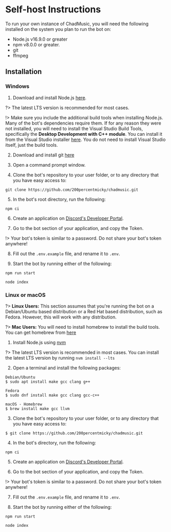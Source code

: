 # Self-host Instructions

To run your own instance of ChadMusic, you will need the following installed on the system you plan to run the bot on:

- Node.js v16.9.0 or greater
- npm v8.0.0 or greater.
- git
- ffmpeg

## Installation

### Windows

1. Download and install Node.js [here](https://nodejs.org).

?> The latest LTS version is recommended for most cases.

!> Make sure you include the additional build tools when installing Node.js. Many of the bot's dependencies require them. If for any reason they were not installed, you will need to install the Visual Studio Build Tools, specifically the **Desktop Development with C++ module**. You can install it from the Visual Studio installer [here](https://aka.ms/vs/17/release/vs_BuildTools.exe). You do not need to install Visual Studio itself, just the build tools.

2. Download and install git [here](https://git-scm.com)

3. Open a command prompt window.

4. Clone the bot's repository to your user folder, or to any directory that you have easy access to:
```
git clone https://github.com/200percentmicky/chadmusic.git
```

5. In the bot's root directory, run the following:
```
npm ci
```

6. Create an application on [Discord's Developer Portal](https://discord.com/developers).

7. Go to the bot section of your application, and copy the Token.

!> Your bot's token is similar to a password. Do not share your bot's token anywhere!

8. Fill out the `.env.example` file, and rename it to `.env`.

9. Start the bot by running either of the following:
```
npm run start
```
```
node index
```

### Linux or macOS
?> **Linux Users:** This section assumes that you're running the bot on a Debian/Ubuntu based distribution or a Red Hat based distribution, such as Fedora. However, this will work with any distribution.

?> **Mac Users:** You will need to install homebrew to install the build tools. You can get homebrew from [here](https://brew.sh/)

1. Install Node.js using [nvm](https://github.com/nvm-sh/nvm)

?> The latest LTS version is recommended in most cases. You can install the latest LTS version by running `nvm install --lts`

2. Open a terminal and install the following packages:
```
Debian/Ubuntu
$ sudo apt install make gcc clang g++
```
```
Fedora
$ sudo dnf install make gcc clang gcc-c++
```
```
macOS - Homebrew
$ brew install make gcc llvm
```

3. Clone the bot's repository to your user folder, or to any directory that you have easy access to:
```
$ git clone https://github.com/200percentmicky/chadmusic.git
```

4. In the bot's directory, run the following:
```
npm ci
```

5. Create an application on [Discord's Developer Portal](https://discord.com/developers).

6. Go to the bot section of your application, and copy the Token.

!> Your bot's token is similar to a password. Do not share your bot's token anywhere!

7. Fill out the `.env.example` file, and rename it to `.env`.

8. Start the bot by running either of the following:
```
npm run start
```
```
node index
```
